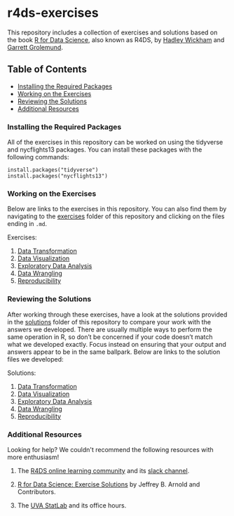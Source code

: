 # r4ds-exercises
This repository includes a collection of exercises and solutions based on the
book [R for Data Science][r4ds], also known as R4DS, by [Hadley Wickham][hadley]
and [Garrett Grolemund][garrett].

## Table of Contents
 - [Installing the Required Packages](#installing-the-required-packages)
 - [Working on the Exercises](#working-on-the-exercises)
 - [Reviewing the Solutions](#reviewing-the-solutions)
 - [Additional Resources](#additional-resources)

### Installing the Required Packages
All of the exercises in this repository can be worked on using the tidyverse
and nycflights13 packages. You can install these packages with the following
commands:

```
install.packages("tidyverse")
install.packages("nycflights13")
```

### Working on the Exercises
Below are links to the exercises in this repository. You can also find them by
navigating to the [exercises][exercises] folder of this repository and clicking
on the files ending in `.md`.

Exercises: 

 1. [Data Transformation][data transformation exercises]
 2. [Data Visualization][data visualization exercises]
 3. [Exploratory Data Analysis][eda exercises]
 4. [Data Wrangling][data wrangling exercises]
 5. [Reproducibility][reproducibility exercises]

### Reviewing the Solutions
After working through these exercises, have a look at the solutions provided in
the [solutions][solutions] folder of this repository to compare your work with
the answers we developed. There are usually multiple ways to perform the same
operation in R, so don’t be concerned if your code doesn’t match what we
developed exactly. Focus instead on ensuring that your output and answers appear
to be in the same ballpark. Below are links to the solution files we developed:

Solutions: 

 1. [Data Transformation][data transformation solutions]
 2. [Data Visualization][data visualization solutions]
 3. [Exploratory Data Analysis][eda solutions]
 4. [Data Wrangling][data wrangling solutions]
 5. [Reproducibility][reproducibility solutions]

### Additional Resources
Looking for help? We couldn't recommend the following resources with more enthusiasm!

1. The [R4DS online learning community][r4ds community] and its [slack
channel][slack channel].

2. [R for Data Science: Exercise Solutions][arnold's solutions] by Jeffrey B.
Arnold and Contributors.

3. The [UVA StatLab][statlab] and its office hours.

[data transformation exercises]: https://github.com/GCOM7140/r4ds-exercises/blob/master/exercises/01-data-transformation-exercises.md
[data transformation solutions]: https://github.com/GCOM7140/r4ds-exercises/blob/master/solutions/01-data-transformation-solutions.md
[data visualization exercises]: https://github.com/GCOM7140/r4ds-exercises/blob/master/exercises/02-data-visualization-exercises.md
[data visualization solutions]: https://github.com/GCOM7140/r4ds-exercises/blob/master/solutions/02-data-visualization-solutions.md
[data wrangling exercises]: https://github.com/GCOM7140/r4ds-exercises/blob/master/exercises/04-data-wrangling-exercises.md
[data wrangling solutions]: https://github.com/GCOM7140/r4ds-exercises/blob/master/solutions/04-data-wrangling-solutions.md
[eda exercises]: https://github.com/GCOM7140/r4ds-exercises/blob/master/exercises/03-exploratory-data-analysis-exercises.md
[eda solutions]: https://github.com/GCOM7140/r4ds-exercises/blob/master/solutions/03-exploratory-data-analysis-solutions.md
[r4ds]: http://r4ds.had.co.nz/index.html
[hadley]: https://twitter.com/hadleywickham
[garrett]: https://twitter.com/StatGarrett
[exercises]: https://github.com/GCOM7140/r4ds-exercises/tree/master/exercises
[r4ds community]: https://twitter.com/R4DScommunity
[reproducibility exercises]: https://github.com/GCOM7140/r4ds-exercises/blob/master/exercises/05-reproducibility-exercises.md
[reproducibility solutions]: https://raw.githubusercontent.com/GCOM7140/r4ds-exercises/master/solutions/05-reproducibility-solutions.Rmd
[slack channel]: https://t.co/Tdv5GyDQym
[solutions]: https://github.com/GCOM7140/r4ds-exercises/tree/master/solutions
[statlab]: https://data.library.virginia.edu/statlab/
[jesse's blog]: https://medium.com/@kierisi/r4ds-learning-to-learn-b22ffa7419f8
[arnold's solutions]: https://jrnold.github.io/r4ds-exercise-solutions/index.html